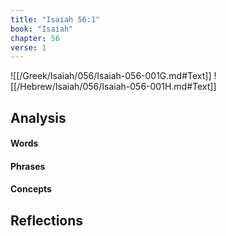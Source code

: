 ```yaml
---
title: "Isaiah 56:1"
book: "Isaiah"
chapter: 56
verse: 1
---
```

![[/Greek/Isaiah/056/Isaiah-056-001G.md#Text]]
![[/Hebrew/Isaiah/056/Isaiah-056-001H.md#Text]]

## Analysis

#### Words

#### Phrases

#### Concepts

## Reflections
